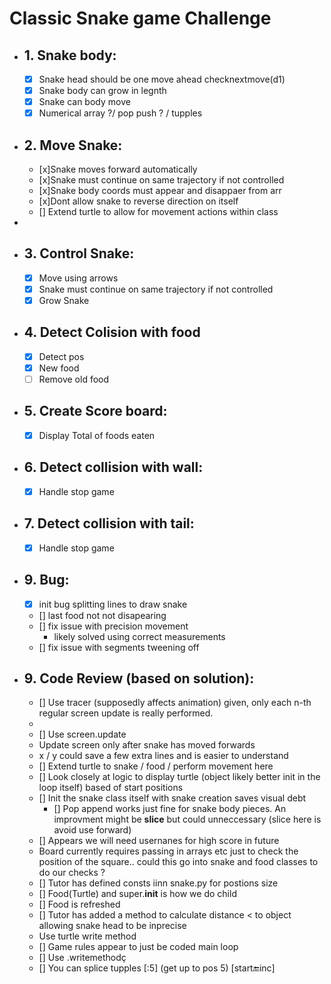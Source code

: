 # Classic Snake game Challenge

- ## 1. Snake body:
  - [x] Snake head should be one move ahead checknextmove(d1)
  - [x] Snake body can grow in legnth
  - [x] Snake can body move
  - [x] Numerical array ?/ pop push ? / tupples

- ## 2. Move Snake:
  - [x]Snake moves forward automatically
  - [x]Snake must continue on same trajectory if not controlled
  - [x]Snake body coords must appear and disappaer from arr
  - [x]Dont allow snake to reverse direction on itself
  - [] Extend turtle to allow for movement actions within class
-
- ## 3. Control Snake:
  - [x] Move using arrows
  - [x] Snake must continue on same trajectory if not controlled
  - [x] Grow Snake

- ## 4. Detect Colision with food
  - [x] Detect pos
  - [x] New food
  - [ ] Remove old food

- ## 5. Create Score board:
  - [x] Display Total of foods eaten

- ## 6. Detect collision with wall:
  - [x] Handle stop game

- ## 7. Detect collision with tail:
  - [x] Handle stop game

- ## 9. Bug:
  - [x] init bug splitting lines to draw snake
  - [] last food not not disapearing
  - [] fix issue with precision movement 
    - likely solved using correct measurements
  - [] fix issue with segments tweening off

- ## 9. Code Review (based on solution):
  - [] Use tracer (supposedly affects animation)  given, only each n-th regular screen update is really performed.
  - 
  - [] Use screen.update
  - Update screen only after snake has moved forwards
  - x / y could save a few extra lines and is easier to understand
  - [] Extend turtle to snake / food / perform movement here
  - [] Look closely at logic to display turtle (object likely better init in the loop itself) based of start positions
  - [] Init the snake class itself with snake creation saves visual debt
    - [] Pop append works just fine for snake body pieces. An improvment might be **slice** but could unneccessary (slice here is avoid use forward)
  - [] Appears we will need usernanes for high score in future
  - Board currently requires passing in arrays etc just to check the position of the square.. could this go into snake and food classes to do our checks ?
  - [] Tutor has defined consts iinn  snake.py for postions size 
  - [] Food(Turtle) and  super.__init__ is how we do child
  - [] Food is refreshed  
  - [] Tutor has added a method to calculate distance < to object allowing snake head to be inprecise
  - Use turtle write method 
  - [] Game rules appear to just be coded main loop
  - [] Use .writemethodç
  - [] You can splice tupples [:5] (get up to pos 5) [start:end:inc]